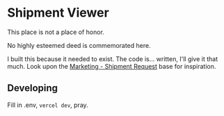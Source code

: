# Shipment Viewer

This place is not a place of honor.

No highly esteemed deed is commemorated here.

I built this because it needed to exist.
The code is... written, I'll give it that much.
Look upon the [Marketing - Shipment Request](https://airtable.com/appK53aN0fz3sgJ4w/) base for inspiration.

## Developing
Fill in .env, `vercel dev`, pray.